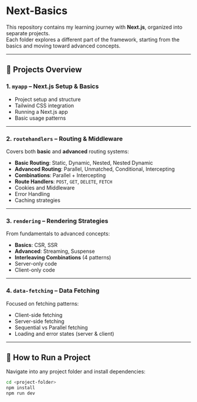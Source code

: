 # Next-Basics

This repository contains my learning journey with **Next.js**, organized into separate projects.  
Each folder explores a different part of the framework, starting from the basics and moving toward advanced concepts.

---

## 📂 Projects Overview

### 1. `myapp` – Next.js Setup & Basics
- Project setup and structure
- Tailwind CSS integration
- Running a Next.js app
- Basic usage patterns

---

### 2. `routehandlers` – Routing & Middleware
Covers both **basic** and **advanced** routing systems:
- **Basic Routing**: Static, Dynamic, Nested, Nested Dynamic
- **Advanced Routing**: Parallel, Unmatched, Conditional, Intercepting
- **Combinations**: Parallel + Intercepting
- **Route Handlers**: `POST`, `GET`, `DELETE`, `FETCH`
- Cookies and Middleware
- Error Handling
- Caching strategies

---

### 3. `rendering` – Rendering Strategies
From fundamentals to advanced concepts:
- **Basics**: CSR, SSR
- **Advanced**: Streaming, Suspense
- **Interleaving Combinations** (4 patterns)
- Server-only code
- Client-only code

---

### 4. `data-fetching` – Data Fetching
Focused on fetching patterns:
- Client-side fetching
- Server-side fetching
- Sequential vs Parallel fetching
- Loading and error states (server & client)

---

## 🚀 How to Run a Project
Navigate into any project folder and install dependencies:

```bash
cd <project-folder>
npm install
npm run dev
